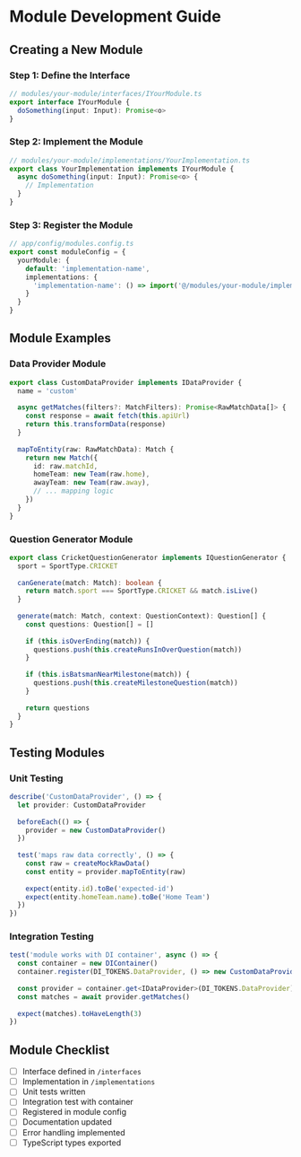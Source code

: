 # Module Development Guide

## Creating a New Module

### Step 1: Define the Interface
```typescript
// modules/your-module/interfaces/IYourModule.ts
export interface IYourModule {
  doSomething(input: Input): Promise<o>
}
```

### Step 2: Implement the Module
```typescript
// modules/your-module/implementations/YourImplementation.ts
export class YourImplementation implements IYourModule {
  async doSomething(input: Input): Promise<o> {
    // Implementation
  }
}
```

### Step 3: Register the Module
```typescript
// app/config/modules.config.ts
export const moduleConfig = {
  yourModule: {
    default: 'implementation-name',
    implementations: {
      'implementation-name': () => import('@/modules/your-module/implementations/YourImplementation')
    }
  }
}
```

## Module Examples

### Data Provider Module
```typescript
export class CustomDataProvider implements IDataProvider {
  name = 'custom'
  
  async getMatches(filters?: MatchFilters): Promise<RawMatchData[]> {
    const response = await fetch(this.apiUrl)
    return this.transformData(response)
  }
  
  mapToEntity(raw: RawMatchData): Match {
    return new Match({
      id: raw.matchId,
      homeTeam: new Team(raw.home),
      awayTeam: new Team(raw.away),
      // ... mapping logic
    })
  }
}
```

### Question Generator Module
```typescript
export class CricketQuestionGenerator implements IQuestionGenerator {
  sport = SportType.CRICKET
  
  canGenerate(match: Match): boolean {
    return match.sport === SportType.CRICKET && match.isLive()
  }
  
  generate(match: Match, context: QuestionContext): Question[] {
    const questions: Question[] = []
    
    if (this.isOverEnding(match)) {
      questions.push(this.createRunsInOverQuestion(match))
    }
    
    if (this.isBatsmanNearMilestone(match)) {
      questions.push(this.createMilestoneQuestion(match))
    }
    
    return questions
  }
}
```

## Testing Modules

### Unit Testing
```typescript
describe('CustomDataProvider', () => {
  let provider: CustomDataProvider
  
  beforeEach(() => {
    provider = new CustomDataProvider()
  })
  
  test('maps raw data correctly', () => {
    const raw = createMockRawData()
    const entity = provider.mapToEntity(raw)
    
    expect(entity.id).toBe('expected-id')
    expect(entity.homeTeam.name).toBe('Home Team')
  })
})
```

### Integration Testing
```typescript
test('module works with DI container', async () => {
  const container = new DIContainer()
  container.register(DI_TOKENS.DataProvider, () => new CustomDataProvider())
  
  const provider = container.get<IDataProvider>(DI_TOKENS.DataProvider)
  const matches = await provider.getMatches()
  
  expect(matches).toHaveLength(3)
})
```

## Module Checklist

- [ ] Interface defined in `/interfaces`
- [ ] Implementation in `/implementations`
- [ ] Unit tests written
- [ ] Integration test with container
- [ ] Registered in module config
- [ ] Documentation updated
- [ ] Error handling implemented
- [ ] TypeScript types exported